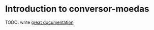 # Introduction to conversor-moedas

TODO: write [great documentation](http://jacobian.org/writing/what-to-write/)
